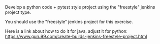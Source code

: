
Develop a python code + pytest style project using the "freestyle" jenkins project type.

You should use the "freestyle" jenkins project for this exercise.

Here is a link about how to do it for java, adjust it for python: https://www.guru99.com/create-builds-jenkins-freestyle-project.html
